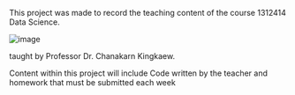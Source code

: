 This project was made to record the teaching content of the course 1312414 Data Science.


![image](https://github.com/NoBlueInSky/data-science/assets/132971122/686b0493-5dc1-49bf-abb1-f6784eb9dea9)

taught by Professor Dr. Chanakarn Kingkaew.


Content within this project will include Code written by the teacher and homework that must be submitted each week
